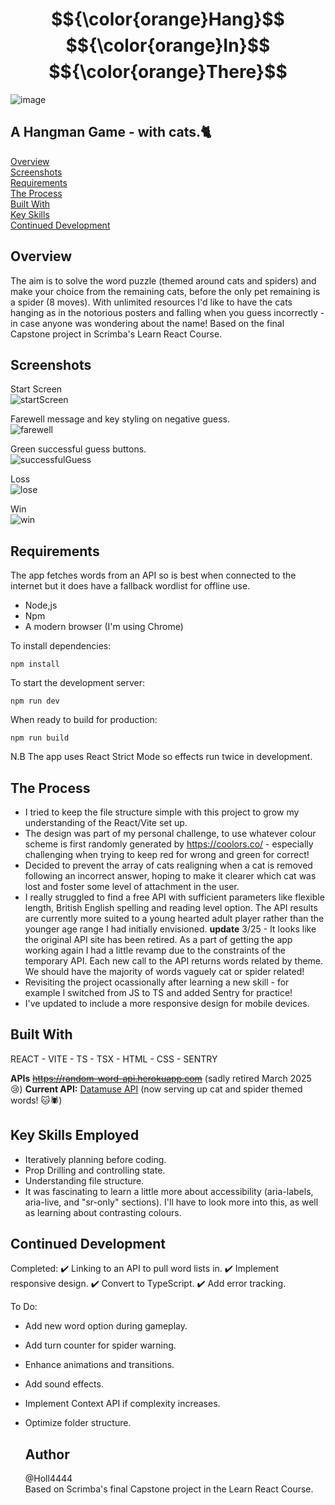 # $${\color{orange}Hang}$$ $${\color{orange}In}$$ $${\color{orange}There}$$

![image](https://github.com/user-attachments/assets/aaa0c2d9-a5c7-466c-bf8b-7616f6d76c45)

## A Hangman Game - with cats.🐈

[Overview](#overview)\
[Screenshots](#screenshots)\
[Requirements](#requirements)\
[The Process](#the-process)\
[Built With](#built-with)\
[Key Skills](#key-skills-employed)\
[Continued Development](#continued-development)


## Overview
The aim is to solve the word puzzle (themed around cats and spiders) and make your choice from the remaining cats, before the only pet remaining is a spider (8 moves).
With unlimited resources I'd like to have the cats hanging as in the notorious posters and falling when you guess incorrectly - in case anyone was wondering about the name!
Based on the final Capstone project in Scrimba's Learn React Course.

## Screenshots

Start Screen\
![startScreen](https://github.com/user-attachments/assets/0b22ac49-0a7a-4b89-9e8b-ed0363666e23)

Farewell message and key styling on negative guess.\
![farewell](https://github.com/user-attachments/assets/d7301775-bbfc-42fc-bb16-f69ce08a0613)

Green successful guess buttons.\
![successfulGuess](https://github.com/user-attachments/assets/09c6e08a-7b57-462c-a93f-d85454ba24d6)

Loss\
![lose](https://github.com/user-attachments/assets/fa55c7fc-ca7d-4527-9ca8-1354e14a2d35)

Win\
![win](https://github.com/user-attachments/assets/6b5445ff-7d1e-4c70-9f65-6c5431b0afe8)

## Requirements

The app fetches words from an API so is best when connected to the internet but it does have a fallback wordlist for offline use.

- Node,js
- Npm
- A modern browser (I'm using Chrome)

To install dependencies:
```
npm install
```

To start the development server:
```
npm run dev
```

When ready to build for production:
```
npm run build
```
N.B
The app uses React Strict Mode so effects run twice in development.

## The Process
- I tried to keep the file structure simple with this project to grow my understanding of the React/Vite set up.
- The design was part of my personal challenge, to use whatever colour scheme is first randomly generated by https://coolors.co/ - especially challenging when trying to keep red for wrong and green for correct!
- Decided to prevent the array of cats realigning when a cat is removed following an incorrect answer, hoping to make it clearer which cat was lost and foster some level of attachment in the user.
- I really struggled to find a free API with sufficient parameters like flexible length, British English spelling and reading level option. The API results are currently more suited to a young hearted adult player rather than the younger age range I had initially envisioned.
**update** 3/25 - It looks like the original API site has been retired. As a part of getting the app working again I had a little revamp due to the constraints of the temporary API. Each new call to the API returns words related by theme. We should have the majority of words vaguely cat or spider related! 
- Revisiting the project ocassionally after learning a new skill - for example I switched from JS to TS and added Sentry for practice!
- I've updated to include a more responsive design for mobile devices.

## Built With

REACT - VITE - TS - TSX - HTML - CSS - SENTRY

**APIs**
~~https://random-word-api.herokuapp.com~~ (sadly retired March 2025 😢)
**Current API:** [Datamuse API](https://api.datamuse.com) (now serving up cat and spider themed words! 🐱🕷️)

## Key Skills Employed

- Iteratively planning before coding.
- Prop Drilling and controlling state.
- Understanding file structure.
- It was fascinating to learn a little more about accessibility (aria-labels, aria-live, and "sr-only" sections). I'll have to look more into this, as well as learning about contrasting colours.

## Continued Development

Completed:
✔️ Linking to an API to pull word lists in. 
✔️ Implement responsive design.
✔️ Convert to TypeScript.
✔️ Add error tracking.

To Do:
- Add new word option during gameplay.
- Add turn counter for spider warning.
- Enhance animations and transitions.
- Add sound effects.
- Implement Context API if complexity increases.
- Optimize folder structure.

  ## Author
  @Holl4444\
  Based on Scrimba's final Capstone project in the Learn React Course. 
